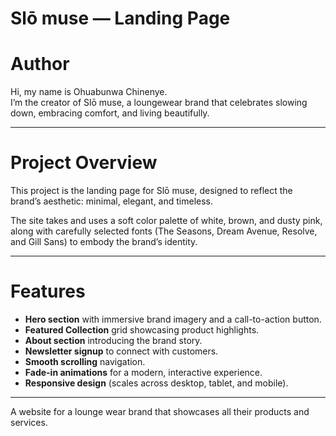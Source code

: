 # Slō muse — Landing Page

# Author
Hi, my name is Ohuabunwa Chinenye.  
I’m the creator of Slō muse, a loungewear brand that celebrates slowing down, embracing comfort, and living beautifully.

---

# Project Overview
This project is the landing page for Slō muse, designed to reflect the brand’s aesthetic: minimal, elegant, and timeless.  

The site takes and uses a soft color palette of white, brown, and dusty pink, along with carefully selected fonts (The Seasons, Dream Avenue, Resolve, and Gill Sans) to embody the brand’s identity.

---

# Features
- **Hero section** with immersive brand imagery and a call-to-action button.  
- **Featured Collection** grid showcasing product highlights.  
- **About section** introducing the brand story.  
- **Newsletter signup** to connect with customers.  
- **Smooth scrolling** navigation.  
- **Fade-in animations** for a modern, interactive experience.  
- **Responsive design** (scales across desktop, tablet, and mobile).

---
A website for a lounge wear brand that showcases all their products and services.
